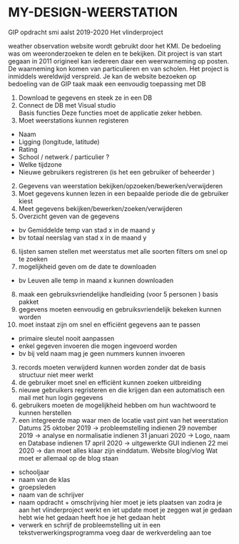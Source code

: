# MY-DESIGN-WEERSTATION
GIP opdracht smi aalst 2019-2020
Het vlinderproject 

weather observation website wordt gebruikt door het KMI. De bedoeling was om weeronderzoeken te delen en te bekijken. Dit project is van start gegaan in 2011 origineel kan iedereen daar een weerwarneming op posten. De waarneming kon komen van particulieren en van scholen. Het project is inmiddels wereldwijd verspreid. Je kan de website bezoeken op   
bedoeling van de GIP taak 
maak een eenvoudig toepassing met DB
1)	Download te gegevens en steek ze in een DB
2)	Connect de DB met Visual studio  
Basis functies 
Deze functies moet de applicatie zeker hebben.
1)	Moet weerstations kunnen registeren 
-	Naam
-	Ligging (longitude, latitude)
-	Rating 
-	School / netwerk / particulier ?
-	Welke tijdzone 
-	Nieuwe gebruikers registreren (is het een gebruiker of beheerder )
2)	Gegevens van weerstation bekijken/opzoeken/bewerken/verwijderen 
3)	Moet gegevens kunnen lezen in een bepaalde periode die de gebruiker kiest 
4)	Meet gegevens bekijken/bewerken/zoeken/verwijderen
5)	Overzicht geven van de gegevens 
-	bv Gemiddelde temp van stad x in de maand y 
-	bv totaal neerslag van stad x in de maand y 
6)	lijsten samen stellen met weerstatus met alle soorten filters om snel op te zoeken
7)	mogelijkheid geven om de date te downloaden 
-	bv Leuven alle temp in maand x kunnen downloaden
8)	maak een gebruiksvriendelijke handleiding (voor 5 personen )
basis pakket 
1)	gegevens moeten eenvoudig en gebruiksvriendelijk bekeken kunnen worden 
2)	moet instaat zijn om snel en efficiënt  gegevens aan te passen 
-	primaire sleutel nooit aanpassen 
-	enkel gegeven invoeren die mogen ingevoerd worden 
-	bv bij veld naam mag je geen nummers kunnen invoeren 
3)	records moeten verwijderd kunnen worden zonder dat de basis structuur niet meer werkt 
4)	de gebruiker moet snel en efficiënt kunnen zoeken 
uitbreiding 
1)	nieuwe gebruikers regristeren en die krijgen dan een automatisch een mail met hun login gegevens 
2)	gebruikers moeten de mogelijkheid hebben om hun wachtwoord te kunnen herstellen 
3)	een integreerde map waar men de locatie vast pint van het weerstation 
Datums 
25 oktober 2019  -> probleemstelling indienen 
29 november 2019 -> analyse en normalisatie indienen 
31 januari 2020 -> Logo, naam en Database indienen 
17 april 2020 -> uitgewerkte GUI indienen 
22 mei 2020 -> dan moet alles klaar zijn einddatum.
Website blog/vlog 
Wat moet er allemaal op de blog staan
-	schooljaar
-	naam van de klas 
-	groepsleden 
-	naam van de schrijver
-	naam opdracht + omschrijving 
hier moet je iets plaatsen van zodra je aan het vlinderproject werkt en iet update moet je zeggen wat je gedaan hebt wie het gedaan heeft hoe je het gedaan hebt
-	verwerk en schrijf de probleemstelling uit in een tekstverwerkingsprogramma voeg daar de werkverdeling aan toe 
